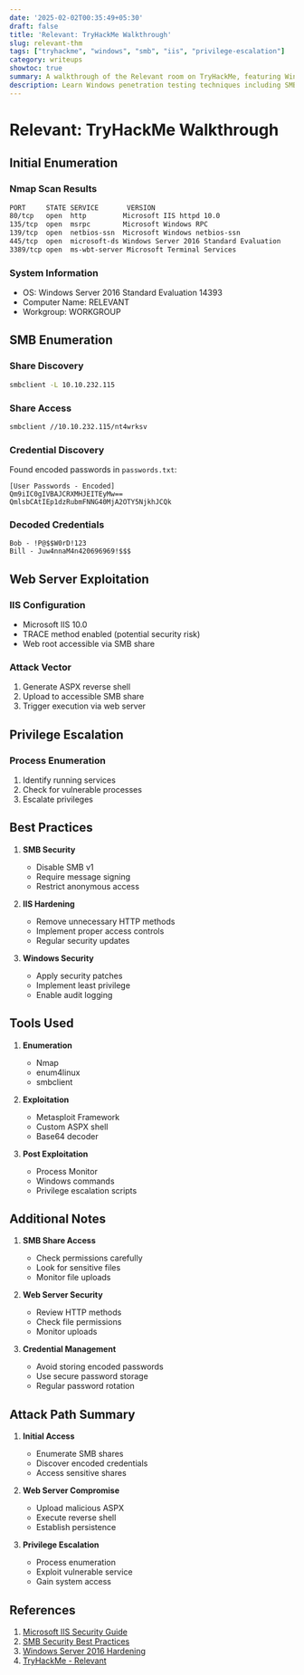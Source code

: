 ```yaml
---
date: '2025-02-02T00:35:49+05:30'
draft: false
title: 'Relevant: TryHackMe Walkthrough'
slug: relevant-thm
tags: ["tryhackme", "windows", "smb", "iis", "privilege-escalation"]
category: writeups
showtoc: true
summary: A walkthrough of the Relevant room on TryHackMe, featuring Windows enumeration, SMB exploitation, and IIS web server attacks
description: Learn Windows penetration testing techniques including SMB share enumeration, credential decoding, and web server exploitation
---
```


# Relevant: TryHackMe Walkthrough

## Initial Enumeration

### Nmap Scan Results
```bash
PORT     STATE SERVICE       VERSION
80/tcp   open  http         Microsoft IIS httpd 10.0
135/tcp  open  msrpc        Microsoft Windows RPC
139/tcp  open  netbios-ssn  Microsoft Windows netbios-ssn
445/tcp  open  microsoft-ds Windows Server 2016 Standard Evaluation
3389/tcp open  ms-wbt-server Microsoft Terminal Services
```

### System Information
- OS: Windows Server 2016 Standard Evaluation 14393
- Computer Name: RELEVANT
- Workgroup: WORKGROUP

## SMB Enumeration

### Share Discovery
```bash
smbclient -L 10.10.232.115
```

### Share Access
```bash
smbclient //10.10.232.115/nt4wrksv
```

### Credential Discovery
Found encoded passwords in `passwords.txt`:
```
[User Passwords - Encoded]
Qm9iIC0gIVBAJCRXMHJEITEyMw==
QmlsbCAtIEp1dzRubmFNNG40MjA2OTY5NjkhJCQk
```

### Decoded Credentials
```
Bob - !P@$$W0rD!123 
Bill - Juw4nnaM4n420696969!$$$
```

## Web Server Exploitation

### IIS Configuration
- Microsoft IIS 10.0
- TRACE method enabled (potential security risk)
- Web root accessible via SMB share

### Attack Vector
1. Generate ASPX reverse shell
2. Upload to accessible SMB share
3. Trigger execution via web server

## Privilege Escalation

### Process Enumeration
1. Identify running services
2. Check for vulnerable processes
3. Escalate privileges

## Best Practices

1. **SMB Security**
   - Disable SMB v1
   - Require message signing
   - Restrict anonymous access

2. **IIS Hardening**
   - Remove unnecessary HTTP methods
   - Implement proper access controls
   - Regular security updates

3. **Windows Security**
   - Apply security patches
   - Implement least privilege
   - Enable audit logging

## Tools Used

1. **Enumeration**
   - Nmap
   - enum4linux
   - smbclient

2. **Exploitation**
   - Metasploit Framework
   - Custom ASPX shell
   - Base64 decoder

3. **Post Exploitation**
   - Process Monitor
   - Windows commands
   - Privilege escalation scripts

## Additional Notes

1. **SMB Share Access**
   - Check permissions carefully
   - Look for sensitive files
   - Monitor file uploads

2. **Web Server Security**
   - Review HTTP methods
   - Check file permissions
   - Monitor uploads

3. **Credential Management**
   - Avoid storing encoded passwords
   - Use secure password storage
   - Regular password rotation

## Attack Path Summary

1. **Initial Access**
   - Enumerate SMB shares
   - Discover encoded credentials
   - Access sensitive shares

2. **Web Server Compromise**
   - Upload malicious ASPX
   - Execute reverse shell
   - Establish persistence

3. **Privilege Escalation**
   - Process enumeration
   - Exploit vulnerable service
   - Gain system access

## References

1. [Microsoft IIS Security Guide](https://docs.microsoft.com/en-us/iis/get-started/planning-your-iis-architecture/security-recommendations-for-iis)
2. [SMB Security Best Practices](https://docs.microsoft.com/en-us/windows-server/storage/file-server/security-best-practices)
3. [Windows Server 2016 Hardening](https://docs.microsoft.com/en-us/windows-server/security/security-and-assurance)
4. [TryHackMe - Relevant](https://tryhackme.com/)
